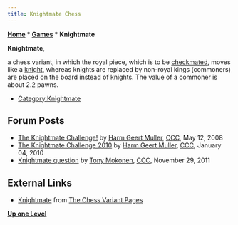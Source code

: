 ```yaml
---
title: Knightmate Chess
---
```

**[Home](Home "Home") \* [Games](Games "Games") \* Knightmate**


**Knightmate**,  

a chess variant, in which the royal piece, which is to be [checkmated](Checkmate "Checkmate"), moves like a [knight](Knight "Knight"), whereas knights are replaced by non-royal kings (commoners) are placed on the board instead of knights. The value of a commoner is about 2.2 pawns.






* [Category:Knightmate](Category:Knightmate "Category:Knightmate")


## Forum Posts


* [The Knightmate Challenge!](http://www.talkchess.com/forum/viewtopic.php?t=21097) by [Harm Geert Muller](Harm_Geert_Muller "Harm Geert Muller"), [CCC](CCC "CCC"), May 12, 2008
* [The Knightmate Challenge 2010](http://www.talkchess.com/forum/viewtopic.php?t=31459) by [Harm Geert Muller](Harm_Geert_Muller "Harm Geert Muller"), [CCC](CCC "CCC"), January 04, 2010
* [Knightmate question](http://www.talkchess.com/forum/viewtopic.php?t=41259) by [Tony Mokonen](index.php?title=Tony_Mokonen&action=edit&redlink=1 "Tony Mokonen (page does not exist)"), [CCC](CCC "CCC"), November 29, 2011


## External Links


* [Knightmate](http://www.chessvariants.org/diffobjective.dir/knightmate.html) from [The Chess Variant Pages](https://en.wikipedia.org/wiki/The_Chess_Variant_Pages)


**[Up one Level](Games "Games")**







 
